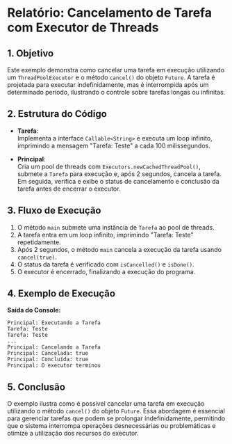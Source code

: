 # Relatório: Cancelamento de Tarefa com Executor de Threads

## 1. Objetivo
Este exemplo demonstra como cancelar uma tarefa em execução utilizando um `ThreadPoolExecutor` e o método `cancel()` do objeto `Future`. A tarefa é projetada para executar indefinidamente, mas é interrompida após um determinado período, ilustrando o controle sobre tarefas longas ou infinitas.

## 2. Estrutura do Código
- **Tarefa**:  
  Implementa a interface `Callable<String>` e executa um loop infinito, imprimindo a mensagem "Tarefa: Teste" a cada 100 milissegundos.

- **Principal**:  
  Cria um pool de threads com `Executors.newCachedThreadPool()`, submete a `Tarefa` para execução e, após 2 segundos, cancela a tarefa. Em seguida, verifica e exibe o status de cancelamento e conclusão da tarefa antes de encerrar o executor.

## 3. Fluxo de Execução
1. O método `main` submete uma instância de `Tarefa` ao pool de threads.
2. A tarefa entra em um loop infinito, imprimindo "Tarefa: Teste" repetidamente.
3. Após 2 segundos, o método `main` cancela a execução da tarefa usando `cancel(true)`.
4. O status da tarefa é verificado com `isCancelled()` e `isDone()`.
5. O executor é encerrado, finalizando a execução do programa.

## 4. Exemplo de Execução
**Saída do Console:**
```text
Principal: Executando a Tarefa
Tarefa: Teste
Tarefa: Teste
...
Principal: Cancelando a Tarefa
Principal: Cancelada: true
Principal: Concluída: true
Principal: O executor terminou
```

## 5. Conclusão
O exemplo ilustra como é possível cancelar uma tarefa em execução utilizando o método `cancel()` do objeto `Future`. Essa abordagem é essencial para gerenciar tarefas que podem se prolongar indefinidamente, permitindo que o sistema interrompa operações desnecessárias ou problemáticas e otimize a utilização dos recursos do executor.
